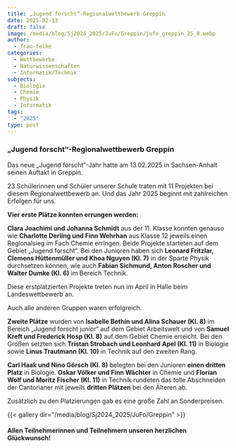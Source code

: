 ```yaml
---
title: „Jugend forscht“-Regionalwettbewerb Greppin
date: 2025-02-13
draft: false
image: /media/blog/Sj2024_2025/JuFo/Greppin/jufo_greppin_25_0.webp
author:
  - frau-felke
categories:
  - Wettbewerbe
  - Naturwissenschaften
  - Informatik/Technik
subjects:
  - Biologie
  - Chemie
  - Physik
  - Informatik
tags:
  - "2025"
type: post
---
```

### „Jugend forscht“-Regionalwettbewerb Greppin

Das neue „Jugend forscht“-Jahr hatte am 13.02.2025 in Sachsen-Anhalt seinen Auftakt in Greppin.

23 Schülerinnen und Schüler unserer Schule traten mit 11 Projekten bei diesem Regionalwettbewerb an. Und das Jahr 2025 beginnt mit zahlreichen Erfolgen für uns.

**Vier erste Plätze konnten errungen werden:**

**Clara Joachimi und Johanna Schmidt** aus der 11. Klasse konnten genauso wie **Charlotte Derling und Finn Wehrhan** aus Klasse 12 jeweils einen Regionalsieg im Fach Chemie erringen. Beide Projekte starteten auf dem Gebiet „Jugend forscht“. Bei den Junioren haben sich **Leonard Fritzlar, Clemens Hüttenmüller und Khoa Nguyen (Kl. 7)** in der Sparte Physik durchsetzen können, wie auch **Fabian Sichmund, Anton Roscher und Walter Dumke (Kl. 6)** im Bereich Technik. 

Diese erstplatzierten Projekte treten nun im April in Halle beim Landeswettbewerb an. 

Auch alle anderen Gruppen waren erfolgreich.

**Zweite Plätze** wurden von **Isabelle Bethin und Alina Schauer (Kl. 8)** im Bereich „Jugend forscht junior“ auf dem Gebiet Arbeitswelt und von **Samuel Kreft und Frederick Hosp (Kl. 8)** auf dem Gebiet Chemie erreicht. Bei den Großen setzten sich **Tristan Strobach und Leonhard Apel (Kl. 11)** in Biologie sowie **Linus Trautmann (Kl. 10)** in Technik auf den zweiten Rang.

**Carl Haak und Nino Görsch (Kl. 8)** belegten bei den Junioren **einen dritten Platz** in Biologie. **Oskar Völker und Finn Wächter** in Chemie und **Florian Wolf und Moritz Fischer (Kl. 11)** in Technik rundeten das tolle Abschneiden der Cantorianer mit jeweils **dritten Plätzen** bei den Älteren ab.

Zusätzlich zu den Platzierungen gab es eine große Zahl an Sonderpreisen.



{{< gallery dir="/media/blog/Sj2024_2025/JuFo/Greppin" >}}



#### Allen Teilnehmerinnen und Teilnehmern unseren herzlichen Glückwunsch!




